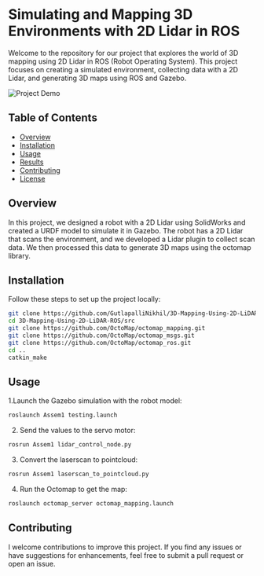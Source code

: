 # Simulating and Mapping 3D Environments with 2D Lidar in ROS

Welcome to the repository for our project that explores the world of 3D mapping using 2D Lidar in ROS (Robot Operating System). This project focuses on creating a simulated environment, collecting data with a 2D Lidar, and generating 3D maps using ROS and Gazebo.

![Project Demo](https://github.com/GutlapalliNikhil/3D-Mapping-Using-2D-LiDAR-ROS/assets/33520288/69440bef-f2df-42ef-a26f-548203eebb40)

## Table of Contents

- [Overview](#overview)
- [Installation](#installation)
- [Usage](#usage)
- [Results](#results)
- [Contributing](#contributing)
- [License](#license)

## Overview

In this project, we designed a robot with a 2D Lidar using SolidWorks and created a URDF model to simulate it in Gazebo. The robot has a 2D Lidar that scans the environment, and we developed a Lidar plugin to collect scan data. We then processed this data to generate 3D maps using the octomap library.

## Installation

Follow these steps to set up the project locally:

```bash
git clone https://github.com/GutlapalliNikhil/3D-Mapping-Using-2D-LiDAR-ROS.git
cd 3D-Mapping-Using-2D-LiDAR-ROS/src
git clone https://github.com/OctoMap/octomap_mapping.git
git clone https://github.com/OctoMap/octomap_msgs.git
git clone https://github.com/OctoMap/octomap_ros.git
cd ..
catkin_make
```

## Usage

1.Launch the Gazebo simulation with the robot model:

```bash
roslaunch Assem1 testing.launch
```

2. Send the values to the servo motor:

```bash
rosrun Assem1 lidar_control_node.py
```

3. Convert the laserscan to pointcloud:

```bash
rosrun Assem1 laserscan_to_pointcloud.py
```

4. Run the Octomap to get the map:

```bash
roslaunch octomap_server octomap_mapping.launch
```

## Contributing

I welcome contributions to improve this project. If you find any issues or have suggestions for enhancements, feel free to submit a pull request or open an issue.
